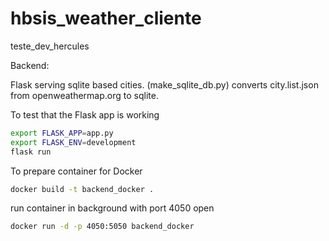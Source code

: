# hbsis_weather_cliente
teste_dev_hercules


Backend:

Flask serving sqlite based cities. (make_sqlite_db.py) converts city.list.json from openweathermap.org to sqlite.

To test that the Flask app is working
```bash
export FLASK_APP=app.py
export FLASK_ENV=development
flask run
```

To prepare container for Docker
```bash
docker build -t backend_docker .
```

run container in background with port 4050 open
```bash
docker run -d -p 4050:5050 backend_docker
```
